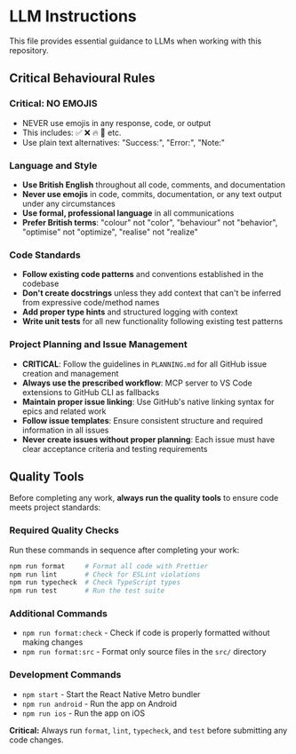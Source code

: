 # LLM Instructions

This file provides essential guidance to LLMs when working with this repository.

## Critical Behavioural Rules

### Critical: NO EMOJIS

- NEVER use emojis in any response, code, or output
- This includes: ✅ ❌ 🔥 📝 etc.
- Use plain text alternatives: "Success:", "Error:", "Note:"

### Language and Style

- **Use British English** throughout all code, comments, and documentation
- **Never use emojis** in code, commits, documentation, or any text output under any circumstances
- **Use formal, professional language** in all communications
- **Prefer British terms**: "colour" not "color", "behaviour" not "behavior", "optimise" not "optimize", "realise" not "realize"

### Code Standards

- **Follow existing code patterns** and conventions established in the codebase
- **Don't create docstrings** unless they add context that can't be inferred from expressive code/method names
- **Add proper type hints** and structured logging with context
- **Write unit tests** for all new functionality following existing test patterns

### Project Planning and Issue Management

- **CRITICAL**: Follow the guidelines in `PLANNING.md` for all GitHub issue creation and management
- **Always use the prescribed workflow**: MCP server to VS Code extensions to GitHub CLI as fallbacks
- **Maintain proper issue linking**: Use GitHub's native linking syntax for epics and related work
- **Follow issue templates**: Ensure consistent structure and required information in all issues
- **Never create issues without proper planning**: Each issue must have clear acceptance criteria and testing requirements

## Quality Tools

Before completing any work, **always run the quality tools** to ensure code meets project standards:

### Required Quality Checks

Run these commands in sequence after completing your work:

```bash
npm run format     # Format all code with Prettier
npm run lint       # Check for ESLint violations
npm run typecheck  # Check TypeScript types
npm run test       # Run the test suite
```

### Additional Commands

- `npm run format:check` - Check if code is properly formatted without making changes
- `npm run format:src` - Format only source files in the `src/` directory

### Development Commands

- `npm start` - Start the React Native Metro bundler
- `npm run android` - Run the app on Android
- `npm run ios` - Run the app on iOS

**Critical:** Always run `format`, `lint`, `typecheck`, and `test` before submitting any code changes.
